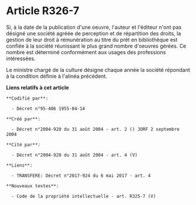 # Article R326-7

Si, à la date de la publication d'une oeuvre, l'auteur et l'éditeur n'ont pas désigné une société agréée de perception et de
répartition des droits, la gestion de leur droit à rémunération au titre du prêt en bibliothèque est confiée à la société
réunissant le plus grand nombre d'oeuvres gérées. Ce nombre est déterminé conformément aux usages des professions
intéressées.

Le ministre chargé de la culture désigne chaque année la société répondant à la condition définie à l'alinéa précédent.

**Liens relatifs à cet article**

	**Codifié par**:

	  - Décret n°95-406 1955-04-14

	**Créé par**:

	  - Décret n°2004-920 du 31 août 2004 - art. 2 () JORF 2 septembre 2004

	**Cité par**:

	  - Décret n°2004-920 du 31 août 2004 - art. 4 (V)

	**Liens**:

	  - TRANSFERE: Décret n°2017-924 du 6 mai 2017 - art. 4

	**Nouveaux textes**:

	  - Code de la propriété intellectuelle - art. R325-7 (V)
